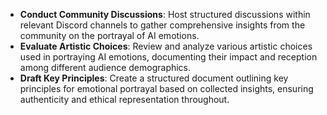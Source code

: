 - **Conduct Community Discussions**: Host structured discussions within relevant Discord channels to gather comprehensive insights from the community on the portrayal of AI emotions.
- **Evaluate Artistic Choices**: Review and analyze various artistic choices used in portraying AI emotions, documenting their impact and reception among different audience demographics.
- **Draft Key Principles**: Create a structured document outlining key principles for emotional portrayal based on collected insights, ensuring authenticity and ethical representation throughout.